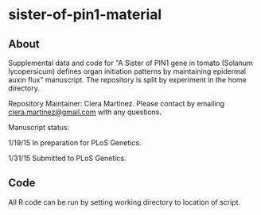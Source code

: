 # sister-of-pin1-material

## About 

Supplemental data and code for "A Sister of PIN1 gene in tomato (Solanum lycopersicum) defines organ initiation patterns by maintaining epidermal auxin flux" manuscript. The repository is split by experiment in the home directory.

Repository Maintainer: Ciera Martinez.  Please contact by emailing ciera.martinez@gmail.com with any questions.

Manuscript status: 

1/19/15 In preparation for PLoS Genetics.

1/31/15 Submitted to PLoS Genetics.


## Code

All R code can be run by setting working directory to location of script.





